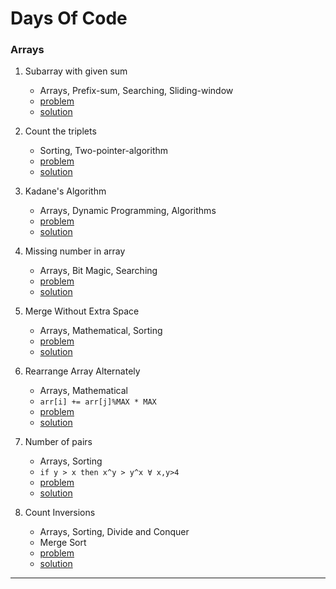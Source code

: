 # Days Of Code

### Arrays
1. Subarray with given sum
   - Arrays, Prefix-sum, Searching, Sliding-window
   - [problem](https://practice.geeksforgeeks.org/problems/subarray-with-given-sum-1587115621/1)
   - [solution](../main/a001.cpp)
   
2. Count the triplets
   - Sorting, Two-pointer-algorithm
   - [problem](https://practice.geeksforgeeks.org/problems/count-the-triplets4615/1)
   - [solution](../main/a002.cpp)

3. Kadane's Algorithm
   - Arrays, Dynamic Programming, Algorithms
   - [problem](https://practice.geeksforgeeks.org/problems/kadanes-algorithm-1587115620/1)
   - [solution](../main/a003.cpp)

4. Missing number in array
   - Arrays, Bit Magic, Searching
   - [problem](https://practice.geeksforgeeks.org/problems/missing-number-in-array1416/1)
   - [solution](../main/a004.cpp)

5. Merge Without Extra Space
   - Arrays, Mathematical, Sorting
   - [problem](https://practice.geeksforgeeks.org/problems/merge-two-sorted-arrays-1587115620/1)
   - [solution](../main/a005.cpp)

6. Rearrange Array Alternately
   - Arrays, Mathematical
   - `arr[i] += arr[j]%MAX * MAX`
   - [problem](https://practice.geeksforgeeks.org/problems/-rearrange-array-alternately-1587115620/1)
   - [solution](../main/a006.cpp)

7. Number of pairs
   - Arrays, Sorting
   - `if y > x then x^y > y^x ∀ x,y>4`
   - [problem](https://practice.geeksforgeeks.org/problems/number-of-pairs-1587115620/1)
   - [solution](../main/a007.cpp)

8. Count Inversions
   - Arrays, Sorting, Divide and Conquer
   - Merge Sort
   - [problem](https://practice.geeksforgeeks.org/problems/inversion-of-array-1587115620/1)
   - [solution](../main/a008.cpp)
   
<hr/>
